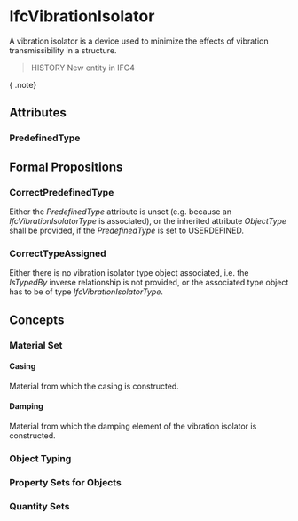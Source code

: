 # IfcVibrationIsolator

A vibration isolator is a device used to minimize the effects of vibration transmissibility in a structure.
<!-- end of short definition -->

> HISTORY New entity in IFC4

{ .note}
>

## Attributes

### PredefinedType


## Formal Propositions

### CorrectPredefinedType
Either the _PredefinedType_ attribute is unset (e.g. because an _IfcVibrationIsolatorType_ is associated), or the inherited attribute _ObjectType_ shall be provided, if the _PredefinedType_ is set to USERDEFINED.

### CorrectTypeAssigned
Either there is no vibration isolator type object associated, i.e. the _IsTypedBy_ inverse relationship is not provided, or the associated type object has to be of type _IfcVibrationIsolatorType_.

## Concepts

### Material Set

#### Casing

Material from which the casing is constructed.

#### Damping

Material from which the damping element of the vibration isolator is constructed.

### Object Typing


### Property Sets for Objects


### Quantity Sets


